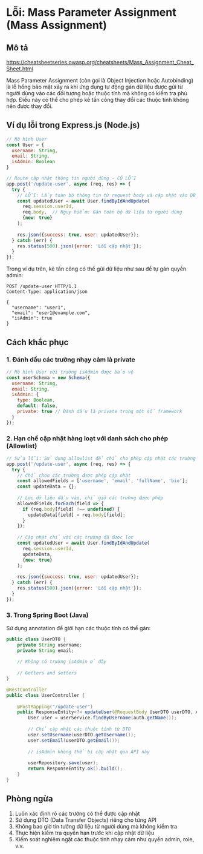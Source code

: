 # Lỗi: Mass Parameter Assignment (Mass Assignment)

## Mô tả
https://cheatsheetseries.owasp.org/cheatsheets/Mass_Assignment_Cheat_Sheet.html

Mass Parameter Assignment (còn gọi là Object Injection hoặc Autobinding) là lỗ hổng bảo mật xảy ra khi ứng dụng tự động gán dữ liệu được gửi từ người dùng vào các đối tượng hoặc thuộc tính mà không có kiểm tra phù hợp. Điều này có thể cho phép kẻ tấn công thay đổi các thuộc tính không nên được thay đổi.

## Ví dụ lỗi trong Express.js (Node.js)

```javascript
// Mô hình User
const User = {
  username: String,
  email: String,
  isAdmin: Boolean
}

// Route cập nhật thông tin người dùng - CÓ LỖI
app.post('/update-user', async (req, res) => {
  try {
    // LỖI: Lấy toàn bộ thông tin từ request body và cập nhật vào DB
    const updatedUser = await User.findByIdAndUpdate(
      req.session.userId,
      req.body,  // Nguy hiểm: Gán toàn bộ dữ liệu từ người dùng
      {new: true}
    );
    
    res.json({success: true, user: updatedUser});
  } catch (err) {
    res.status(500).json({error: 'Lỗi cập nhật'});
  }
});
```

Trong ví dụ trên, kẻ tấn công có thể gửi dữ liệu như sau để tự gán quyền admin:

```
POST /update-user HTTP/1.1
Content-Type: application/json

{
  "username": "user1",
  "email": "user1@example.com",
  "isAdmin": true
}
```

## Cách khắc phục

### 1. Đánh dấu các trường nhạy cảm là private

```javascript
// Mô hình User với trường isAdmin được bảo vệ
const userSchema = new Schema({
  username: String,
  email: String,
  isAdmin: {
    type: Boolean,
    default: false,
    private: true // Đánh dấu là private trong một số framework
  }
});
```

### 2. Hạn chế cập nhật hàng loạt với danh sách cho phép (Allowlist)

```javascript
// Sửa lỗi: Sử dụng allowlist để chỉ cho phép cập nhật các trường an toàn
app.post('/update-user', async (req, res) => {
  try {
    // Chỉ chọn các trường được phép cập nhật
    const allowedFields = ['username', 'email', 'fullName', 'bio'];
    const updateData = {};
    
    // Lọc dữ liệu đầu vào, chỉ giữ các trường được phép
    allowedFields.forEach(field => {
      if (req.body[field] !== undefined) {
        updateData[field] = req.body[field];
      }
    });
    
    // Cập nhật chỉ với các trường đã được lọc
    const updatedUser = await User.findByIdAndUpdate(
      req.session.userId,
      updateData,
      {new: true}
    );
    
    res.json({success: true, user: updatedUser});
  } catch (err) {
    res.status(500).json({error: 'Lỗi cập nhật'});
  }
});
```

### 3. Trong Spring Boot (Java)

Sử dụng annotation để giới hạn các thuộc tính có thể gán:

```java
public class UserDTO {
    private String username;
    private String email;
    
    // Không có trường isAdmin ở đây
    
    // Getters and setters
}

@RestController
public class UserController {
    
    @PostMapping("/update-user")
    public ResponseEntity<?> updateUser(@RequestBody UserDTO userDTO, Authentication auth) {
        User user = userService.findByUsername(auth.getName());
        
        // Chỉ cập nhật các thuộc tính từ DTO
        user.setUsername(userDTO.getUsername());
        user.setEmail(userDTO.getEmail());
        
        // isAdmin không thể bị cập nhật qua API này
        
        userRepository.save(user);
        return ResponseEntity.ok().build();
    }
}
```

## Phòng ngừa

1. Luôn xác định rõ các trường có thể được cập nhật
2. Sử dụng DTO (Data Transfer Objects) riêng cho từng API
3. Không bao giờ tin tưởng dữ liệu từ người dùng mà không kiểm tra
4. Thực hiện kiểm tra quyền hạn trước khi cập nhật dữ liệu
5. Kiểm soát nghiêm ngặt các thuộc tính nhạy cảm như quyền admin, role, v.v. 